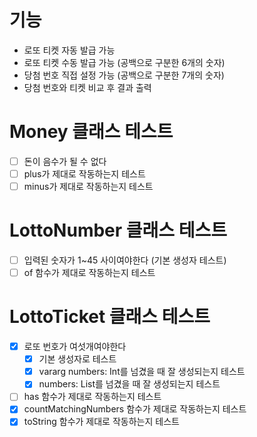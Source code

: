 # 기능
- 로또 티켓 자동 발급 가능
- 로또 티켓 수동 발급 가능 (공백으로 구분한 6개의 숫자)
- 당첨 번호 직접 설정 가능 (공백으로 구분한 7개의 숫자)
- 당첨 번호와 티켓 비교 후 결과 출력

# Money 클래스 테스트
- [ ] 돈이 음수가 될 수 없다
- [ ] plus가 제대로 작동하는지 테스트
- [ ] minus가 제대로 작동하는지 테스트

# LottoNumber 클래스 테스트
- [ ] 입력된 숫자가 1~45 사이여야한다 (기본 생성자 테스트)
- [ ] of 함수가 제대로 작동하는지 테스트

# LottoTicket 클래스 테스트
- [x] 로또 번호가 여섯개여야한다
  - [x] 기본 생성자로 테스트
  - [x] vararg numbers: Int를 넘겼을 때 잘 생성되는지 테스트
  - [x] numbers: List<LottoNumber>를 넘겼을 때 잘 생성되는지 테스트
- [ ] has 함수가 제대로 작동하는지 테스트
- [x] countMatchingNumbers 함수가 제대로 작동하는지 테스트
- [x] toString 함수가 제대로 작동하는지 테스트